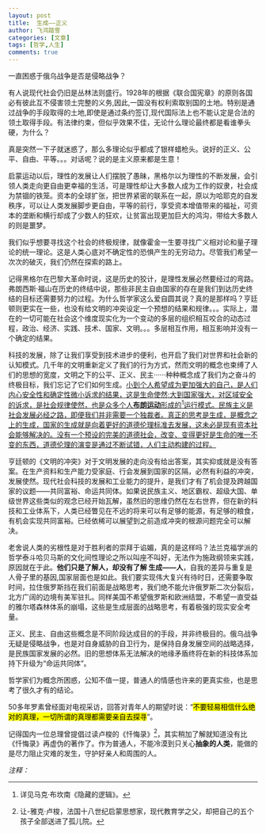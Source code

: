 ```yaml
---
layout: post
title:  生成——正义
author: 飞鸿踏雪
categories: [文章]
tags: [哲学,人生]
comments: true
---
```

一直困惑于俄乌战争是否是侵略战争？

有人说现代社会仍旧是丛林法则盛行。1928年的根据《联合国宪章》的原则各国必有彼此互不侵害领土完整的义务,因此,一国没有权利索取别国的土地。特别是通过战争的手段取得的土地,即使是通过条约签订,现代国际法上也不能认定是合法的领土取得手段。有法律约束，但似乎效果不佳，无论什么理论最终都是看谁拳头硬，为什么？

真是突然一下子就迷惑了，那么多理论似乎都成了银样蜡枪头。说好的正义、公平、自由、平等。。。对话呢？说的是主义原来都是生意！

启蒙运动以后，理性的发展让人们摆脱了愚昧，黑格尔以为理性的不断发展，会引领人类走向更自由更幸福的生活，可是理性却让大多数人成为工作的奴隶，社会成为禁锢的铁笼。资本的全球扩张，把世界紧密的联系在一起，原以为哈耶克的自发秩序，可以让人类发展脚步更自由，平等的前行，享受资本增值带来的福祉，可资本的垄断和横行却成了少数人的狂欢，让贫富出现更加巨大的鸿沟，带给大多数人的则是噩梦。

我们似乎想要寻找这个社会的终极规律，就像霍金一生要寻找广义相对论和量子理论的统一理论。这是人类心底对不确定性的恐惧产生的无穷动力。尽管我们希望一次次的破灭，我们仍然在探索的路上。

记得黑格尔在巴黎大革命时说，这是历史的狡计，是理性发展必然要经过的弯路。弗朗西斯·福山在历史的终结中说，那些非民主自由国家的存在是我们到达历史终结的目标还需要努力的过程。为什么哲学家这么爱自圆其说？真的是那样吗？亨廷顿则更实在一些，也没有给文明的冲突设定一个预想的结果和规律。。。实际上，潜在的一切可能在社会这个维度现实化为一个变动的多层的组织相互咬合的动态过程，政治、经济、实践、技术、国家、文明。。。多层相互作用，相互影响并没有一个确定的结果。

科技的发展，除了让我们享受到技术进步的便利，也开启了我们对世界和社会新的认知模式。几千年的文明重新定义了我们的行为方式，然而文明的概念也束缚了人们的思想的宽度，文明之下的公平、正义、民主······种种概念成了我们为之奋斗的终极目标，我们忘记了它们如何生成。<ins>小到个人希望成为更加强大的自己，是人们内心安全性和确定性微小诉求的结果，这是生命使然;大到国家强大，对区域安全的诉求，是社会规律使然，也是众多个人**布朗运动**形成的[^fn1]运行模式。民族主义是社会发展必经之路，即便我们并非需要一个独裁者。真正的思考是生成，是概念之上的生成，国家的生成就是向着更好的道德伦理标准去发展，这未必是现有资本社会能够解决的。没有一个预设的完美的道德社会，改变、变得更好是生命的唯一不变的东西，道德伦理的演变是通过不断试错，人们主动构建的过程。</ins>

亨廷顿的《文明的冲突》对于文明发展的走向没有给出答案，其实抑或就是没有答案。在生产资料和生产能力受家庭、行会发展到国家的区隔，必然有利益的冲突，发展使然。现代社会科技的发展和工业能力的提升，是我们才有了机会提及跨越国家的议题——共同富裕、命运共同体。如果说民族主义、地区霸权、超级大国、单级世界这些类似的观念已经开始瓦解，虽然旧的思维仍然在左右世界，但在新的科技和工业体系下，人类已经瞥见在不远的将来可以有足够的能源，有足够的粮食，有机会实现共同富裕。已经依稀可以展望到之前造成冲突的根源问题完全可以解决。

老舍说人类的劣根性是对于胜利者的崇拜于谄媚，真的是这样吗？法兰克福学派的哲学泰斗哈贝马斯的文化间性理论之所以叫座不叫好，无法作为施政纲领来实践，原因就在于此。**他们只是了解人，却没有了解 生成——人**，自我的差异与重复是人骨子里的基因,国家层面也是如此。我们要实现伟大复兴有待时日，还需要争取时间，拉住俄罗斯挡在我们前面是战略思考，我们绝不能允许俄罗斯二次分裂后，北方广阔的边境有美军驻扎。同样美国不希望俄罗斯和欧洲结盟，不希望一直受益的雅尔塔森林体系的崩塌，这些是生成层面的战略思考，有着极强的现实安全考量。

正义、民主、自由这些概念是不同阶段达成目的的手段，并非终极目的。俄乌战争无疑是侵略战争，也是对自身威胁的自卫行为，是保持自身发展空间的战略选择，是民族国家发展的必然。旧的思想体系无法解决的地缘矛盾终将在新的科技体系加持下升级为“命运共同体”。

哲学家们为概念所困惑，公知不值一提，普通人的情感也许来的更真实些，也是思考了很久才有的结论。

50多年罗素曾经面对电视采访，回答对青年人的期望时说：“<mark>不要轻易相信什么绝对的真理，一切所谓的真理都需要亲自去探寻</mark>”。

记得国内一位总理曾提倡过读卢梭的《忏悔录》[^fn2]，其实稍加了解就知道没有比《忏悔录》再虚伪的著作了。作为普通人，不能冷漠到只关心**抽象的人类**，能做的是尽力阻止灾难的发生，守护好亲人和周围的人。



*注释：*  

[^fn1]:详见马克·布坎南《隐藏的逻辑》。
[^fn2]:让-雅克·卢梭，法国十八世纪启蒙思想家，现代教育学之父，却把自己的五个孩子全部送进了孤儿院。